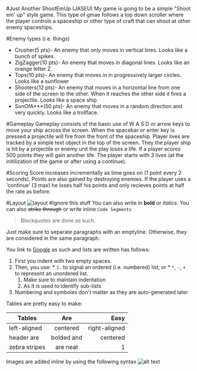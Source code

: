 #Just Another ShootEmUp (JASEU)
My game is going to be a simple "Shoot em' up" style game. This type of gmae follows a top down scroller where the player controls
a spaceship or other type of craft that can shoot at other enemy spaceships.

#Enemy types (i.e. things)
+ Crusher(5 pts)- An enemy that only moves in vertical lines. Looks like a bunch of spikes.
+ ZigZagger(10 pts)- An enemy that moves in diagonal lines. Looks like an orange letter Z.
+ Tops(10 pts)- An enemy that moves in in progressively larger circles. Looks like a sunflower
+ Shooters(12 pts)- An enemy that moves in a horizontal line from one side of the screen to the other. When it reaches the other side
  it fires a projectile. Looks like a space ship
+ SonOfA***(50 pts)- An enemy that moves in a random direction and very quickly. Looks like a trollface.
  
#Gameplay
Gameplay consists of the basic use of W A S D or arrow keys to move your ship across the screen. When the spacebar or enter key is pressed a 
projectile will fire from the front of the spaceship. Player lives are tracked by a simple text object in the top of the screen. They the player
ship is hit by a projectile or enemy unit the play loses a life.  If a player scores 500 points they will gain another life. The player starts
with 3 lives (at the initilization of the game or after using a continue).

#Scoring
Score increases incrementally as time goes on (1 point every 2 seconds). Points are also gained by destroying enemies. If the player uses a
'continue' (3 max) he loses half his points and only recieves points at half the rate as before.

#Layout
![layout](http://i38.tinypic.com/15wmkqr.jpg "Layout")
#Ignore this stuff
You can also write in **bold** or _italics_. You can also ~~strike through~~ or write inline `Code Segments`

>Blockquotes are done as such.

Just make sure to separate paragraphs with an emptyline. 
Otherwise, they are considered in the same paragraph.

You link to [Google](https://www.google.com) as such and lists are written has follows:
  1. First you indent with two empty spaces.
  1. Then, you use:
    * `1.` to signal an ordered (i.e. numbered) list, or
    * `*`, `-`, `+` to represent an unordered list.
      1. Make sure to maintain indentation
      1. As it is used to identify sub-lists
  1. Numbering and symboles don't matter as they are auto-generated later.

Tables are pretty easy to make:

| Tables        | Are           | Easy          |
| ------------- |:-------------:| -------------:|
| left-aligned  | centered      | right-aligned |
| header are    | bolded and    | centered      |
| zebra stripes | are neat      | 1             |


Images are added inline by using the following syntax
![alt text](http://octodex.github.com/images/Professortocat_v2.png "Image Title")


